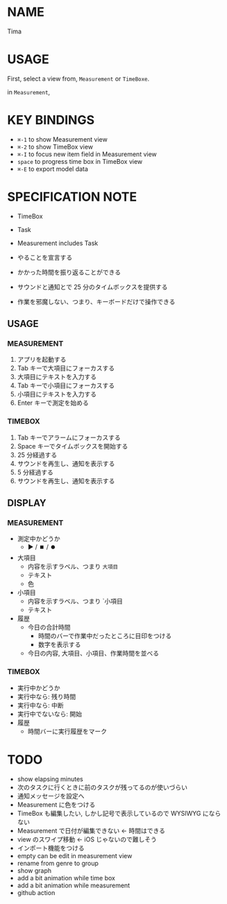 # NAME

Tima

# USAGE

First, select a view from, `Measurement` or `TimeBoxe`.

in `Measurement`,


# KEY BINDINGS

- `⌘-1` to show Measurement view
- `⌘-2` to show TimeBox view
- `⌘-I` to focus new item field in Measurement view
- `space` to progress time box in TimeBox view
- `⌘-E` to export model data

# SPECIFICATION NOTE

- TimeBox
- Task
- Measurement includes Task

- やることを宣言する
- かかった時間を振り返ることができる
- サウンドと通知とで 25 分のタイムボックスを提供する
- 作業を邪魔しない、つまり、キーボードだけで操作できる

## USAGE

### MEASUREMENT

1. アプリを起動する
1. Tab キーで大項目にフォーカスする
1. 大項目にテキストを入力する
1. Tab キーで小項目にフォーカスする
1. 小項目にテキストを入力する
1. Enter キーで測定を始める

### TIMEBOX

1. Tab キーでアラームにフォーカスする
1. Space キーでタイムボックスを開始する
1. 25 分経過する
1. サウンドを再生し、通知を表示する
1. 5 分経過する
1. サウンドを再生し、通知を表示する

## DISPLAY

### MEASUREMENT

- 測定中かどうか
  - ▶️ / ⏹️ / ⏺️
- 大項目
  - 内容を示すラベル、つまり `大項目`
  - テキスト
  - 色
- 小項目
  - 内容を示すラベル、つまり `小項目
  - テキスト
- 履歴
  - 今日の合計時間
    - 時間のバーで作業中だったところに目印をつける
    - 数字を表示する
  - 今日の内容, 大項目、小項目、作業時間を並べる

### TIMEBOX

- 実行中かどうか
- 実行中なら: 残り時間
- 実行中なら: 中断
- 実行中でないなら: 開始
- 履歴
  - 時間バーに実行履歴をマーク

# TODO

- show elapsing minutes
- 次のタスクに行くときに前のタスクが残ってるのが使いづらい
- 通知メッセージを設定へ
- Measurement に色をつける
- TimeBox も編集したい, しかし記号で表示しているので WYSIWYG にならない
- Measurement で日付が編集できない <- 時間はできる
- view のスワイプ移動 <- iOS じゃないので難しそう
- インポート機能をつける
- empty can be edit in measurement view
- rename from genre to group
- show graph
- add a bit animation while time box
- add a bit animation while measurement
- github action
